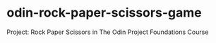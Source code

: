 # odin-rock-paper-scissors-game
Project: Rock Paper Scissors in The Odin Project Foundations Course
